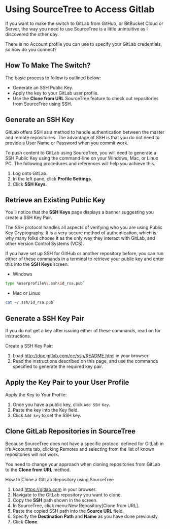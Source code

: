 # Using SourceTree to Access Gitlab

If you want to make the switch to GitLab from GitHub, or BitBucket Cloud or Server,
the way you need to use SourceTree is a little unintuitive as I discovered the other day.

There is no Account profile you can use to specify your GitLab credentials, so how do you connect?

## How To Make The Switch?

The basic process to follow is outlined below:
- Generate an SSH Public Key.
- Apply the key to your GitLab user profile.
- Use the **Clone from URL** SourceTree feature to check out repositories from SourceTree using SSH.

## Generate an SSH Key

GitLab offers SSH as a method to handle authentication between the master and remote repositories. 
The advantage of SSH is that you do not need to provide a User Name or Password when you commit work.

To push content to GitLab using SourceTree, you will need to generate a SSH Public Key using the command-line 
on your Windows, Mac, or Linux PC. The following procedures and references will help you achieve this.

1. Log onto GitLab.
2. In the left pane, click **Profile Settings**.
3. Click **SSH Keys**.

## Retrieve an Existing Public Key

You’ll notice that the **SSH Keys** page displays a banner suggesting you create a SSH Key Pair.

The SSH protocol handles all aspects of verifying who you are using Public Key Cryptography. 
It is a very secure method of authentication, which is why many folks choose it as the only 
way they interact with GitLab, and other Version Control Systems (VCS).

If you have set up SSH for GitHub or another repository before, you can run either of these commands 
in a terminal to retrieve your public key and enter this into the **SSH Keys** screen:

- Windows

```bash
type %userprofile%\.ssh\id_rsa.pub`
```

- Mac or Linux

```bash
cat ~/.ssh/id_rsa.pub`
```

## Generate a SSH Key Pair

If you do not get a key after issuing either of these commands, read on for instructions.

Create a SSH Key Pair:

1. Load http://doc.gitlab.com/ce/ssh/README.html in your browser.
2. Read the instructions described on this page, and use the commands specified to generate the required key pair.
	
## Apply the Key Pair to your User Profile

Apply the Key to Your Profile:

1. Once you have a public key, click `Add SSH Key`.
2. Paste the key into the Key field.
3. Click `Add key` to set the SSH key.

## Clone GitLab Repositories in SourceTree

Because SourceTree does not have a specific protocol defined for GitLab in it’s Accounts tab, 
clicking Remotes and selecting from the list of known repositories will not work.

You need to change your approach when cloning repositories from GitLab to the **Clone from URL** method.

How to Clone a GitLab Repository using SourceTree

1. Load https://gitlab.com in your browser.
2. Navigate to the GitLab repository you want to clone.
3. Copy the **SSH** path shown in the screen.
4. In SourceTree, click menu:New Repository[Clone from URL].
5. Paste the copied SSH path into the **Source URL** field.
6. Specify the **Destination Path** and **Name** as you have done previously.
7. Click **Clone**.
